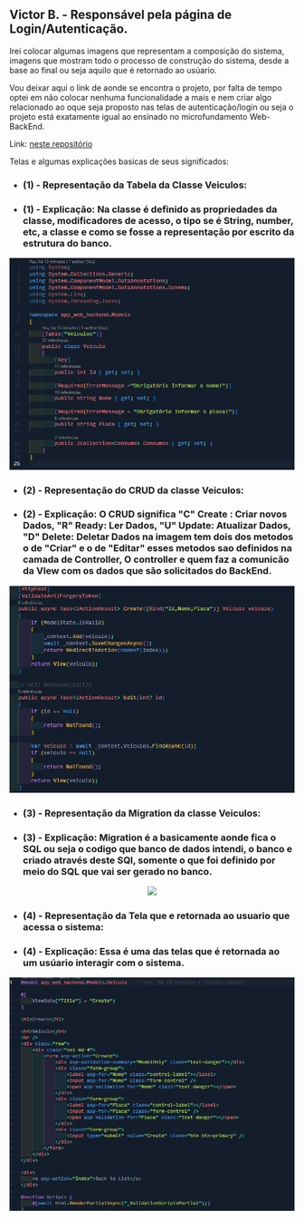 ## Victor B. - Responsável pela página de Login/Autenticação.

Irei colocar algumas imagens que representam a composição  do sistema, imagens que mostram todo o processo de construção do sistema, desde a base ao final ou  seja aquilo que é retornado ao usúario.

Vou deixar aqui o link de  aonde se encontra o projeto, por falta de tempo optei em não colocar nenhuma funcionalidade a mais e nem criar algo relacionado ao oque seja proposto nas telas de autenticação/login ou seja o projeto está  exatamente igual ao ensinado no microfundamento Web-BackEnd.

Link: [neste repositório](https://github.com/vbf1/app-backend.git)

Telas e algumas explicações basicas de seus significados: 

- ### (1) - Representação da  Tabela da Classe Veiculos:

- ### (1) - Explicação: Na classe é definido as propriedades da classe, modificadores de acesso, o tipo se é String, number, etc, a classe e como se fosse a representação por escrito da estrutura do banco. 

<p align="center">
<img src="/docs/img/Victor/table-veiculos.png" >
</p>

- ### (2) - Representação do CRUD da classe Veiculos:

- ### (2) - Explicação: O CRUD significa "C" Create : Criar novos Dados, "R" Ready: Ler Dados, "U" Update: Atualizar Dados, "D" Delete: Deletar Dados na imagem tem dois dos metodos o de "Criar" e o  de "Editar" esses metodos sao definidos na camada de Controller, O controller e quem faz a comunicão da VIew com os dados que são solicitados do  BackEnd.

<p align="center">
<img src="/docs/img/Victor/crud.png" >
</p>

- ### (3) - Representação da Migration da classe Veiculos:

- ### (3) - Explicação: Migration é a basicamente aonde fica o SQL ou seja o codigo que banco de dados intendi, o  banco e criado através  deste SQl, somente o que foi definido por meio do SQL que vai ser  gerado no banco.

<p align="center">
<img src="/docs/img/Victor/migration-veiculos.png.png" >
</p>

- ### (4) - Representação da Tela que  e retornada ao usuario que acessa o sistema:

- ### (4) - Explicação: Essa é uma das telas que é retornada ao um usúario interagir com o sistema.

<p align="center">
<img src="/docs/img/Victor/view.png" >
</p>

